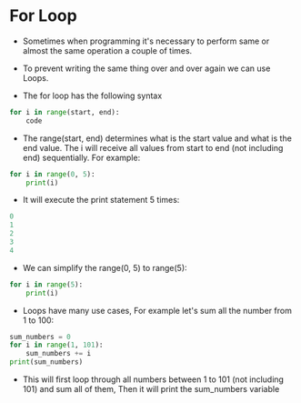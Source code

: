 # For Loop

- Sometimes when programming it's necessary to perform same or almost the same operation a couple of times.

- To prevent writing the same thing over and over again we can use Loops.

- The for loop has the following syntax

```py
for i in range(start, end):
    code
```
- The range(start, end) determines what is the start value and what is the end value. The i will receive all values from start to end (not including end) sequentially. For example:

```py
for i in range(0, 5):
    print(i)
```
- It will execute the print statement 5 times:
```py
0
1
2
3
4
```
- We can simplify the range(0, 5) to range(5):

```py
for i in range(5):
    print(i)
 ```

- Loops have many use cases, For example let's sum all the number from 1 to 100:

```py
sum_numbers = 0
for i in range(1, 101):
    sum_numbers += i
print(sum_numbers)
```
- This will first loop through all numbers between 1 to 101 (not including 101) and sum all of them, Then it will print the sum_numbers variable
